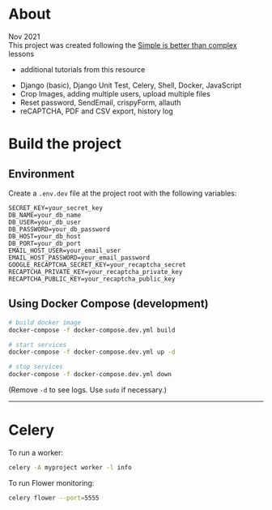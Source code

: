 # About
Nov 2021  
This project was created following the [Simple is better than complex](https://simpleisbetterthancomplex.com/) lessons

+ additional tutorials from this resource

* Django (basic), Django Unit Test, Celery, Shell, Docker, JavaScript
* Crop Images, adding multiple users, upload multiple files
* Reset password, SendEmail, crispyForm, allauth
* reCAPTCHA, PDF and CSV export, history log


# Build the project

## Environment  
Create a `.env.dev` file at the project root with the following variables:

```dotenv
SECRET_KEY=your_secret_key
DB_NAME=your_db_name
DB_USER=your_db_user
DB_PASSWORD=your_db_password
DB_HOST=your_db_host
DB_PORT=your_db_port
EMAIL_HOST_USER=your_email_user
EMAIL_HOST_PASSWORD=your_email_password
GOOGLE_RECAPTCHA_SECRET_KEY=your_recaptcha_secret
RECAPTCHA_PRIVATE_KEY=your_recaptcha_private_key
RECAPTCHA_PUBLIC_KEY=your_recaptcha_public_key
```  

## Using Docker Compose (development)
```bash
# build docker image
docker-compose -f docker-compose.dev.yml build

# start services
docker-compose -f docker-compose.dev.yml up -d

# stop services
docker-compose -f docker-compose.dev.yml down
```  
(Remove `-d` to see logs. Use `sudo` if necessary.)

---

# Celery

To run a worker:
```bash
celery -A myproject worker -l info
```
To run Flower monitoring:
```bash
celery flower --port=5555
```